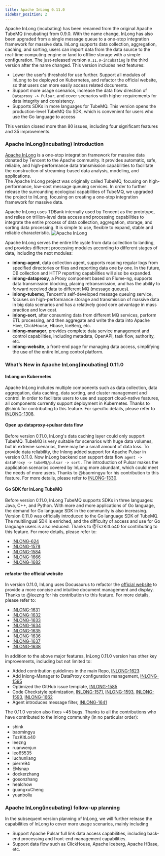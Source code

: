 ```yaml
---
title: Apache InLong 0.11.0
sidebar_position: 2
---
```


Apache InLong (incubating)  has been renamed from the original Apache TubeMQ (incubating) from 0.9.0.  With the name change,  InLong has also been upgraded from a single message queue to a one-stop integration framework for massive data.  InLong supports data collection,  aggregation,  caching,  and sorting,  users can import data from the data source to the real-time computing engine or land to offline storage with a simple configuration.
The just-released version `0.11.0-incubating` is the third version after the name changed.  This version includes next features:
- Lower the user's threshold for use further.  Support all modules of InLong to be deployed on Kubernetes,  and refactor the official website,  so that users can more easily access related documents.
- Support more usage scenarios,  increase the data flow direction of `Dataproxy -> Pulsar`,  and cover scenarios with higher requirements for data integrity and consistency.
- Supports SDKs in more languages for TubeMQ.  This version opens the production-level TubeMQ Go SDK, which is convenient for users who use the Go language to access

This version closed more than 80 issues, including four significant features and 35 improvements.

### Apache InLong(incubating) Introduction
[Apache InLong](https://inlong.apache.org) is a one-stop integration framework for massive data donated by Tencent to the Apache community.  It provides automatic,  safe,  reliable,  and high-performance data transmission capabilities to facilitate the construction of streaming-based data analysis,  modeling,  and applications.  
The Apache InLong project was originally called TubeMQ,  focusing on high-performance,  low-cost message queuing services.  In order to further release the surrounding ecological capabilities of TubeMQ,  we upgraded the project to InLong,  focusing on creating a one-stop integration framework for massive data.

Apache InLong uses TDBank internally used by Tencent as the prototype,  and relies on trillion-level data access and processing capabilities to integrate the entire process of data collection,  aggregation,  storage,  and sorting data processing.  It is simple to use,  flexible to expand,  stable and reliable characteristic.
<img src="/img/inlong-structure-en.png" align="center" alt="Apache InLong"/>

Apache InLong serves the entire life cycle from data collection to landing,  and provides different processing modules according to different stages of data,  including the next modules:
- **inlong-agent**,  data collection agent, supports reading regular logs from specified directories or files and reporting data one by one.  In the future,  DB collection and HTTP reporting capabilities will also be expanded.
- **inlong-dataproxy**,  a Proxy component based on Flume-ng,  supports data transmission blocking,  placing retransmission, and has the ability to forward received data to different MQ (message queues).
- **inlong-tubemq**,  Tencent's self-developed message queuing service,  focuses on high-performance storage and transmission of massive data in big data scenarios and has a relatively good core advantage in mass practice and low cost.
- **inlong-sort**,  after consuming data from different MQ services,  perform ETL processing,  and then aggregate and write the data into Apache Hive, ClickHouse,  Hbase,  IceBerg,  etc.
- **inlong-manager**, provides complete data service management and control capabilities,  including metadata,  OpenAPI,  task flow,  authority,  etc.
- **inlong-website**, a front-end page for managing data access,  simplifying the use of the entire InLong control platform.

### What’s New in Apache InLong(incubating) 0.11.0
#### InLong on Kubernetes 
Apache InLong includes multiple components such as data collection,  data aggregation,  data caching,  data sorting,  and cluster management and control.  In order to facilitate users to use and support cloud-native features,  all components currently support deployment in Kubernetes.
Thanks to @shink for contributing to this feature.  For specific details,  please refer to [INLONG-1308](https://github.com/apache/incubator-inlong/issues/1308).

#### Open up dataproxy->pulsar data flow
Before version 0.11.0,  InLong's data caching layer could only support TubeMQ.  TubeMQ is very suitable for scenarios with huge data volumes,  but in extreme scenarios,  there may be a small amount of data loss. To provide data reliability, the Inlong added support for Apache Pulsar in version 0.11.0.  Now InLong backend can support data flow `agent -> dataProxy -> tubeMQ/pulsar -> sort.` The introduction of Pulsar makes the application scenarios covered by InLong more abundant,  which could meet the needs of more users.
Thanks to @baomingyu for his contribution to this feature.  For more details,  please refer to [INLONG-1330](https://github.com/apache/incubator-inlong/issues/1330).

#### Go SDK for InLong TubeMQ
Before version 0.11.0,  InLong TubeMQ supports SDKs in three languages:  Java,  C++,  and Python.  With more and more applications of Go language,  the demand for Go language SDK in the community is also increasing. Version 0.11.0 was officially introduced to the Go language SDK of TubeMQ.  The multilingual SDK is enriched,  and the difficulty of access and use for Go language users is also reduced.
Thanks to @TszKitLo40 for contributing to this feature. For more details, please refer to:
- [INLONG-624](https://github.com/apache/incubator-inlong/issues/624)
- [INLONG-1578](https://github.com/apache/incubator-inlong/issues/1570)
- [INLONG-1584](https://github.com/apache/incubator-inlong/issues/1584)
- [INLONG-1666](https://github.com/apache/incubator-inlong/issues/1666)
- [INLONG-1682](https://github.com/apache/incubator-inlong/issues/1682)

#### refactor the official website
In version 0.11.0,  InLong uses Docusaurus to refactor the [official website](https://inlong.apache.org/) to provide a more concise and intuitive document management and display.
Thanks to @leezng for his contribution to this feature. For more details,  please refer to:
- [INLONG-1631](https://github.com/apache/incubator-inlong/issues/1631)
- [INLONG-1632](https://github.com/apache/incubator-inlong/issues/1632)
- [INLONG-1633](https://github.com/apache/incubator-inlong/issues/1633)
- [INLONG-1634](https://github.com/apache/incubator-inlong/issues/1634)
- [INLONG-1635](https://github.com/apache/incubator-inlong/issues/1635)
- [INLONG-1636](https://github.com/apache/incubator-inlong/issues/1636)
- [INLONG-1637](https://github.com/apache/incubator-inlong/issues/1637)
- [INLONG-1638](https://github.com/apache/incubator-inlong/issues/1638)

In addition to the above major features,  InLong 0.11.0 version has other key improvements,  including but not limited to:
- Added contribution guidelines in the main Repo,  [INLONG-1623](https://github.com/apache/incubator-inlong/issues/1623)
- Add Inlong-Manager to DataProxy configuration management, [INLONG-1595](https://github.com/apache/incubator-inlong/issues/1595)
- Optimized the GitHub issue template, [INLONG-1585](https://github.com/apache/incubator-inlong/issues/1585)
- Code Checkstyle optimization, [INLONG-1571](https://github.com/apache/incubator-inlong/issues/1571), [INLONG-1593](https://github.com/apache/incubator-inlong/issues/1593), [INLONG-1593](https://github.com/apache/incubator-inlong/issues/1593), [INLONG-1662](https://github.com/apache/incubator-inlong/issues/1662)
- Agent introduces message filter, [INLONG-1641](https://github.com/apache/incubator-inlong/issues/1641)

The 0.11.0 version also fixes ~45 bugs. Thanks to all the contributions who have contributed to the Inlong community (in no particular order):
- shink
- baomingyu
- TszKitLo40
- leezng
- ruanwenjun
- leo65535
- luchunliang
- pierre94
- EMsnap
- dockerzhang
- gosonzhang
- healchow
- guangxuCheng
- yuanboliu

### Apache InLong(incubating) follow-up planning
In the subsequent version planning of InLong, we will further release the capabilities of InLong to cover more usage scenarios, mainly including
- Support Apache Pulsar full link data access capabilities, including back-end processing and front-end management capabilities.
- Support data flow such as ClickHouse,  Apache Iceberg,  Apache HBase, etc.


